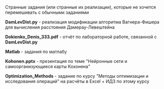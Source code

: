 Странные задания (или странные их реализации), которые не хочется перемешивать с обычными заданиями

**DamLevDist.py** - реализация модификации алгоритма Вагнера-Фишера для вычисления расстояния Дамерау-Левештейна

**Dokienko_Denis_333.pdf** - отчёт по лабораторной работе, связанной с **DamLevDist.py**

**Matlab** - задания по матлабу

**Kohonen.pptx** - презентация по теме "Нейронные сети и самоорганизующиеся карты Кохонена"

**Optimization_Methods** - задание по курсу "Методы оптимизации и исследования операций" на расчёты в Excel + ИДЗ по этому курсу
